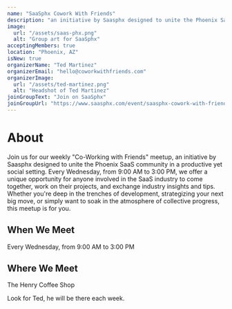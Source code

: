 ```yaml
---
name: "SaaSphx Cowork With Friends"
description: "an initiative by Saasphx designed to unite the Phoenix SaaS community in a productive yet social setting"
image:
  url: "/assets/saas-phx.png"
  alt: "Group art for SaaSphx"
acceptingMembers: true
location: "Phoenix, AZ"
isNew: true
organizerName: "Ted Martinez"
organizerEmail: "hello@coworkwithfriends.com"
organizerImage:
  url: "/assets/ted-martinez.png"
  alt: "Headshot of Ted Martinez"
joinGroupText: "Join on SaaSphx"
joinGroupUrl: "https://www.saasphx.com/event/saasphx-cowork-with-friends-2"
---
```


# About

Join us for our weekly "Co-Working with Friends" meetup, an initiative by Saasphx designed to unite the Phoenix SaaS community in a productive yet social setting. Every Wednesday, from 9:00 AM to 3:00 PM, we offer a unique opportunity for anyone involved in the SaaS industry to come together, work on their projects, and exchange industry insights and tips. Whether you're deep in the trenches of development, strategizing your next big move, or simply want to soak in the atmosphere of collective progress, this meetup is for you.

## When We Meet

Every Wednesday, from 9:00 AM to 3:00 PM

## Where We Meet

The Henry Coffee Shop

Look for Ted, he will be there each week.
